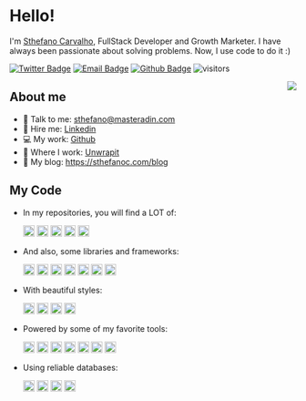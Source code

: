 # Hello!

I'm [Sthefano Carvalho](https://github.com/sthefanoc/), FullStack Developer and Growth Marketer.
I have always been passionate about solving problems. Now, I use code to do it :)

[![Twitter Badge](https://img.shields.io/badge/-Twitter-1da1f2?style=flat-square&labelColor=1da1f2&logo=twitter&logoColor=white&link=https://twitter.com/sthefano_c)](https://twitter.com/sthefano_c)
[![Email Badge](https://img.shields.io/badge/-Email-c14438?style=flat-square&logo=Gmail&logoColor=white&link=mailto:sthefano@masteradin.com)](mailto:sthefano@masteradin.com)
[![Github Badge](https://img.shields.io/badge/-Github-232323?style=flat-square&logo=Github&logoColor=white&link=https://space.bilibili.com/7708412)](https://space.bilibili.com/7708412)
![visitors](https://visitor-badge.laobi.icu/badge?page_id=sthefanoc)

<img align="right" src="https://github-readme-stats.vercel.app/api?username=sthefanoc&theme=dracula&show_icons=true&hide_border=true">

## About me

- :email: Talk to me: <a href="mailto:sthefano@masteradin.com" target="_blank">sthefano@masteradin.com</a>
- :briefcase: Hire me: <a href="https://www.linkedin.com/in/sthefanocarvalho/" target="_blank">Linkedin</a>
- :computer: My work: <a href="https://github.com/sthefanoc/" target="_blank">Github</a>
- :office: Where I work: <a href="https://unwrapit.com/" target="_blank">Unwrapit</a>
- :pencil: My blog: https://sthefanoc.com/blog

## My Code

- In my repositories, you will find a LOT of:

    <div>
        <code><img height="20" alt="Python" src="https://img.shields.io/badge/python%20-%2314354C.svg?&style=for-the-badge&logo=python&logoColor=white"/></code>
        <code><img height="20" alt="HTML5" src="https://img.shields.io/badge/html5%20-%23E34F26.svg?&style=for-the-badge&logo=html5&logoColor=white"/></code>
        <code><img height="20" alt="CSS3" src="https://img.shields.io/badge/css3%20-%231572B6.svg?&style=for-the-badge&logo=css3&logoColor=white"/></code>
        <code><img height="20" alt="JavaScript" src="https://img.shields.io/badge/javascript%20-%23323330.svg?&style=for-the-badge&logo=javascript&logoColor=%23F7DF1E"/></code>
        <code><img height="20" alt="TypeScript" src="https://img.shields.io/badge/typescript%20-%23007ACC.svg?&style=for-the-badge&logo=typescript&logoColor=white"/></code>
    </div>

- And also, some libraries and frameworks:

    <div>
        <code><img height="20" alt="React" src="https://img.shields.io/badge/react%20-%2320232a.svg?&style=for-the-badge&logo=react&logoColor=%2361DAFB"/></code>
        <code><img height="20" alt="React Native" src="https://img.shields.io/badge/react_native%20-%2320232a.svg?&style=for-the-badge&logo=react&logoColor=%2361DAFB"/></code>
        <code><img height="20" alt="NodeJS" src="https://img.shields.io/badge/node.js%20-%2343853D.svg?&style=for-the-badge&logo=node.js&logoColor=white"/></code>
        <code><img height="20" alt="Redux" src="https://img.shields.io/badge/redux%20-%23593d88.svg?&style=for-the-badge&logo=redux&logoColor=white"/></code>
        <code><img height="20" alt="Express.js" src="https://img.shields.io/badge/express.js%20-%23404d59.svg?&style=for-the-badge"/></code>
        <code><img height="20" alt="Django" src="https://img.shields.io/badge/django%20-%23092E20.svg?&style=for-the-badge&logo=django&logoColor=white"/></code>
        <code><img height="20" alt="Flask" src="https://img.shields.io/badge/flask%20-%23000.svg?&style=for-the-badge&logo=flask&logoColor=white"/></code>
    </div>


- With beautiful styles:

    <div>
        <code><img height="20" alt="SASS" src="https://img.shields.io/badge/SASS%20-hotpink.svg?&style=for-the-badge&logo=SASS&logoColor=white"/></code>
        <code><img height="20" alt="TailwindCSS" src="https://img.shields.io/badge/tailwindcss%20-%2338B2AC.svg?&style=for-the-badge&logo=tailwind-css&logoColor=white"/></code>
        <code><img height="20" alt="Material UI" src="https://img.shields.io/badge/material%20ui%20-%230081CB.svg?&style=for-the-badge&logo=material-ui&logoColor=white"/></code>
        <code><img height="20" alt="Bootstrap" src="https://img.shields.io/badge/bootstrap%20-%23563D7C.svg?&style=for-the-badge&logo=bootstrap&logoColor=white"/></code>
    </div>

- Powered by some of my favorite tools:

    <div>
        <code><img height="20" alt="Git" src="https://img.shields.io/badge/git%20-%23F05033.svg?&style=for-the-badge&logo=git&logoColor=white"/></code>
        <code><img height="20" alt="Heroku" src="https://img.shields.io/badge/heroku%20-%23430098.svg?&style=for-the-badge&logo=heroku&logoColor=white"/></code>
        <code><img height="20" alt="AWS" src="https://img.shields.io/badge/AWS%20-%23FF9900.svg?&style=for-the-badge&logo=amazon-aws&logoColor=white"/></code>
        <code><img height="20" alt="Firebase" src="https://img.shields.io/badge/firebase%20-%23039BE5.svg?&style=for-the-badge&logo=firebase"/></code>
        <code><img height="20" alt="DigitalOcean" src="https://img.shields.io/badge/DigitalOcean-%230167ff.svg?&style=for-the-badge&logo=digitalOcean&logoColor=white"/></code>
        <code><img height="20" alt="Vercel" src="https://img.shields.io/badge/vercel%20-%23000000.svg?&style=for-the-badge&logo=vercel&logoColor=white"/></code>
        <code><img height="20" alt="Google Cloud" src="https://img.shields.io/badge/Google%20Cloud%20-%234285F4.svg?&style=for-the-badge&logo=google-cloud&logoColor=white"/></code>
    </div>


- Using reliable databases:
    <div>
        <code><img height="20" alt="MySQL" src="https://img.shields.io/badge/mysql-%2300f.svg?&style=for-the-badge&logo=mysql&logoColor=white"/></code>
        <code><img height="20" alt="Postgres" src ="https://img.shields.io/badge/postgres-%23316192.svg?&style=for-the-badge&logo=postgresql&logoColor=white"/></code>
        <code><img height="20" alt="MongoDB" src ="https://img.shields.io/badge/MongoDB-%234ea94b.svg?&style=for-the-badge&logo=mongodb&logoColor=white"/></code>
        <code><img height="20" alt="SQLite" src ="https://img.shields.io/badge/sqlite-%2307405e.svg?&style=for-the-badge&logo=sqlite&logoColor=white"/></code>
    </div>
